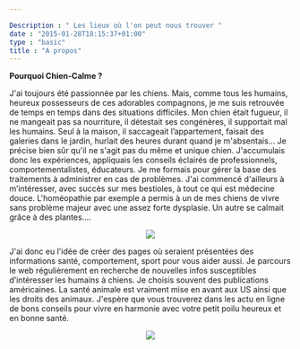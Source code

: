 ```yaml
---

Description : " Les lieux où l'on peut nous trouver "
date : "2015-01-28T18:15:37+01:00"
type : "basic"
title : "A propos"
---
```



<b>Pourquoi Chien-Calme ?</b>

J'ai toujours été passionnée par les chiens. Mais, comme tous les humains, heureux possesseurs de ces adorables compagnons, je me suis retrouvée de temps en temps dans des situations difficiles. Mon chien était fugueur, il ne mangeait pas sa nourriture, il détestait ses congénères, il supportait mal les humains. Seul à la maison, il saccageait l’appartement, faisait des galeries dans le jardin, hurlait des heures durant quand je m'absentais...
Je précise bien sûr qu'il ne s'agit pas du même et unique chien.
J'accumulais donc les expériences, appliquais les conseils éclairés de professionnels, comportementalistes, éducateurs.
Je me formais pour gérer la base des traitements à administrer en cas de problèmes. J'ai commencé d'ailleurs à m’intéresser, avec succès sur mes bestioles,  à tout ce qui est médecine douce. L'homéopathie par exemple a permis à un de mes chiens de vivre sans problème majeur avec une assez forte dysplasie. Un autre se calmait grâce à des plantes....
<p align="center"><img src= "/images/actualites/labgolden.jpg"></p>

J'ai donc eu l'idée de créer des pages où seraient présentées des informations santé, comportement, sport pour vous aider aussi. Je parcours le web régulièrement en recherche de nouvelles infos susceptibles d’intéresser les humains à chiens.
Je choisis souvent des publications américaines. La santé animale est vraiment mise en avant aux US ainsi que les droits des animaux.
J'espère que vous trouverez dans les actu en ligne de bons conseils pour vivre en harmonie avec votre petit poilu heureux et en bonne santé.

 <p align="center"><img src= "/images/actualites/dob.jpg"></p>
